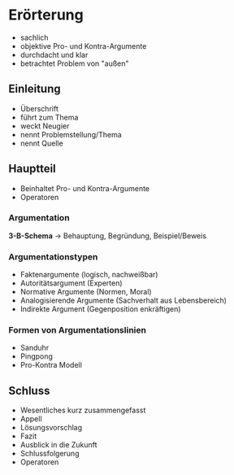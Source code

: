 # Erörterung

- sachlich
- objektive Pro- und Kontra-Argumente
- durchdacht und klar
- betrachtet Problem von "außen"

## Einleitung

- Überschrift
- führt zum Thema
- weckt Neugier
- nennt Problemstellung/Thema
- nennt Quelle

## Hauptteil

- Beinhaltet Pro- und Kontra-Argumente
- Operatoren

### Argumentation

**3-B-Schema** -> Behauptung, Begründung, Beispiel/Beweis

### Argumentationstypen

- Faktenargumente (logisch, nachweißbar)
- Autoritätsargument (Experten)
- Normative Argumente (Normen, Moral)
- Analogisierende Argumente (Sachverhalt aus Lebensbereich)
- Indirekte Argument (Gegenposition enkräftigen)

### Formen von Argumentationslinien

- Sanduhr
- Pingpong 
- Pro-Kontra Modell

## Schluss

- Wesentliches kurz zusammengefasst
- Appell
- Lösungsvorschlag
- Fazit
- Ausblick in die Zukunft
- Schlussfolgerung
- Operatoren





  